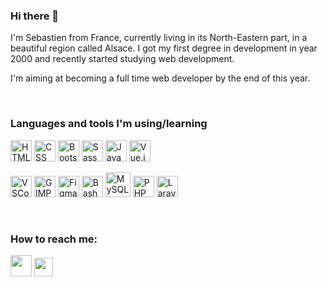 ### Hi there 👋

I'm Sebastien from France, currently living in its North-Eastern part, in a beautiful region called Alsace. I got my first degree in development in year 2000 and recently started studying web development.

I'm aiming at becoming a full time web developer by the end of this year.

<br />

### Languages and tools I'm using/learning

<p>
  <img src="https://cdn.jsdelivr.net/gh/devicons/devicon/icons/html5/html5-original.svg" width=34 height=34 title="HTML 5"/>
  <img src="https://cdn.jsdelivr.net/gh/devicons/devicon/icons/css3/css3-original.svg" width=34 height=34 title="CSS 3"/>
  <img src="https://cdn.jsdelivr.net/gh/devicons/devicon/icons/bootstrap/bootstrap-original.svg" width=34 height=34 title="Bootstrap"/>
  <img src="https://cdn.jsdelivr.net/gh/devicons/devicon/icons/sass/sass-original.svg" width=34 height=34 title="Sass"/>
  <img src="https://cdn.jsdelivr.net/gh/devicons/devicon/icons/javascript/javascript-original.svg" width=34 height=34 title="Javascript"/>
  <img src="https://cdn.jsdelivr.net/gh/devicons/devicon/icons/vuejs/vuejs-original.svg" width=34 height=34 title="Vue.js"/>       
</p>
<p>
  <img src="https://cdn.jsdelivr.net/gh/devicons/devicon/icons/vscode/vscode-original.svg" width=34 height=34 title="VSCode"/>
  <!-- <img src="https://cdn.jsdelivr.net/gh/devicons/devicon/icons/gimp/gimp-original.svg" width=34 height=34 title="GIMP"/> -->
  <img src="https://cdn.jsdelivr.net/gh/devicons/devicon/icons/gimp/gimp-original-wordmark.svg" width=34 height=34 title="GIMP"/>
  <img src="https://cdn.jsdelivr.net/gh/devicons/devicon/icons/figma/figma-original.svg" width=34 height=34 title="Figma"/>
  <img src="https://cdn.jsdelivr.net/gh/devicons/devicon/icons/bash/bash-plain.svg" width=34 height=34 title="Bash"/>
  <img src="https://cdn.jsdelivr.net/gh/devicons/devicon/icons/mysql/mysql-original-wordmark.svg" width=40 height=40 title="MySQL"/>
  <img src="https://cdn.jsdelivr.net/gh/devicons/devicon/icons/php/php-plain.svg" width=34 height=34 title="PHP"/>
  <img src="https://cdn.jsdelivr.net/gh/devicons/devicon/icons/laravel/laravel-plain-wordmark.svg" width=34 height=34 title="Laravel"/>
  <!-- <img src="https://cdn.jsdelivr.net/gh/devicons/devicon/icons/laravel/laravel-plain.svg" width=34 height=34 title="Laravel"/> -->
</p>

<br />

### How to reach me:

<p>
  <a href="https://www.linkedin.com/in/sebastien-lacour"><img src="https://cdn.jsdelivr.net/gh/devicons/devicon/icons/linkedin/linkedin-original.svg" width=34 height=34 /></a>
  <a href="https://twitter.com/Hornakkan"><img src="https://cdn.jsdelivr.net/gh/devicons/devicon/icons/twitter/twitter-original.svg" height=30/></a>
</p>

<!--
**Hornakkan/Hornakkan** is a ✨ _special_ ✨ repository because its `README.md` (this file) appears on your GitHub profile.

Here are some ideas to get you started:

- 🔭 I’m currently working on ...
- 🌱 I’m currently learning ...
- 👯 I’m looking to collaborate on ...
- 🤔 I’m looking for help with ...
- 💬 Ask me about ...
- 📫 How to reach me: ...
- 😄 Pronouns: ...
- ⚡ Fun fact: ...
-->
